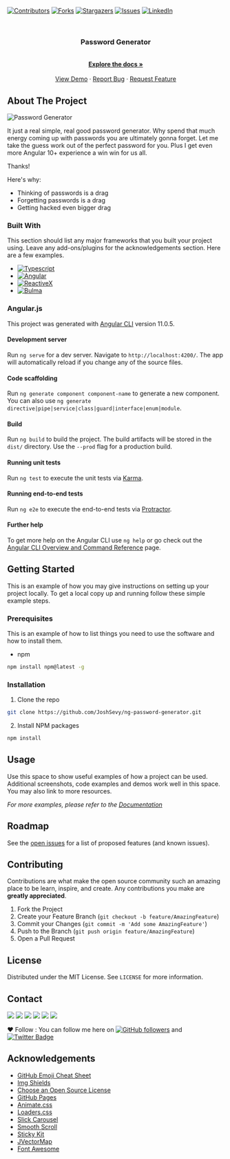 [![Contributors][contributors-shield]][contributors-url]
[![Forks][forks-shield]][forks-url]
[![Stargazers][stars-shield]][stars-url]
[![Issues][issues-shield]][issues-url]
[![LinkedIn][linkedin-shield]][linkedin]

<br />
<p align="center">
  <a href="https://github.com/JoshSevy/ng-password-generator">
    <!-- <img src="images/logo.png" alt="Logo" width="80" height="80"> -->
  </a>

  <h3 align="center">Password Generator</h3>

  <p align="center">
    <br />
    <a href="https://github.com/JoshSevy/ng-password-generator"><strong>Explore the docs »</strong></a>
    <br />
    <br />
    <a href="https://github.com/JoshSevy/ng-password-generator">View Demo</a>
    ·
    <a href="https://github.com/JoshSevy/ng-password-generator/issues">Report Bug</a>
    ·
    <a href="https://github.com/JoshSevy/ng-password-generator/issues">Request Feature</a>
  </p>
</p>

<!-- ABOUT THE PROJECT -->

## About The Project

![Password Generator](https://media.giphy.com/media/rtE5SAXZIEvefOJe7X/giphy.gif)

It just a real simple, real good password generator. Why spend that much energy coming up with passwords you are ultimately gonna forget. Let me take the guess work out of the perfect password for you. Plus I get even more Angular 10+ experience a win win for us all.

Thanks!

Here's why:

- Thinking of passwords is a drag
- Forgetting passwords is a drag
- Getting hacked even bigger drag


### Built With

This section should list any major frameworks that you built your project using. Leave any add-ons/plugins for the acknowledgements section. Here are a few examples.

- [![Typescript](https://img.shields.io/badge/-Typescript-black?style=flat-square&logo=typescript&logoColor=ffff3f)](https://www.typescriptlang.org)
- [![Angular](https://img.shields.io/badge/-Angular-black?style=flat-square&logo=Angular)](https://angular.io/docs)
- [![ReactiveX](https://img.shields.io/badge/-ReactiveX-black?style=flat-square&logo=reactivex)](http://reactivex.io/)
- [![Bulma](https://img.shields.io/badge/-Bulma-black?style=flat-square&logo=bulma)](https://bulma.io)


### Angular.js

This project was generated with [Angular CLI](https://github.com/angular/angular-cli) version 11.0.5.

#### Development server

Run `ng serve` for a dev server. Navigate to `http://localhost:4200/`. The app will automatically reload if you change any of the source files.

#### Code scaffolding

Run `ng generate component component-name` to generate a new component. You can also use `ng generate directive|pipe|service|class|guard|interface|enum|module`.

#### Build

Run `ng build` to build the project. The build artifacts will be stored in the `dist/` directory. Use the `--prod` flag for a production build.

#### Running unit tests

Run `ng test` to execute the unit tests via [Karma](https://karma-runner.github.io).

#### Running end-to-end tests

Run `ng e2e` to execute the end-to-end tests via [Protractor](http://www.protractortest.org/).

#### Further help

To get more help on the Angular CLI use `ng help` or go check out the [Angular CLI Overview and Command Reference](https://angular.io/cli) page.

<!-- GETTING STARTED -->

## Getting Started

This is an example of how you may give instructions on setting up your project locally.
To get a local copy up and running follow these simple example steps.

### Prerequisites

This is an example of how to list things you need to use the software and how to install them.

- npm

```sh
npm install npm@latest -g
```

### Installation

1. Clone the repo

```sh
git clone https://github.com/JoshSevy/ng-password-generator.git
```

2. Install NPM packages

```sh
npm install
```

<!-- USAGE EXAMPLES -->

## Usage

Use this space to show useful examples of how a project can be used. Additional screenshots, code examples and demos work well in this space. You may also link to more resources.

_For more examples, please refer to the [Documentation](https://example.com)_

<!-- ROADMAP -->

## Roadmap

See the [open issues](https://github.com/JoshSevy/ng-password-generator/issues) for a list of proposed features (and known issues).

<!-- CONTRIBUTING -->

## Contributing

Contributions are what make the open source community such an amazing place to be learn, inspire, and create. Any contributions you make are **greatly appreciated**.

1. Fork the Project
2. Create your Feature Branch (`git checkout -b feature/AmazingFeature`)
3. Commit your Changes (`git commit -m 'Add some AmazingFeature'`)
4. Push to the Branch (`git push origin feature/AmazingFeature`)
5. Open a Pull Request

<!-- LICENSE -->

## License

Distributed under the MIT License. See `LICENSE` for more information.

<!-- CONTACT -->

## Contact

[<img src="https://img.shields.io/badge/LinkedIn-joshua--sevy-informational?style=for-the-badge&labelColor=black&logo=linkedin&logoColor=0077b5&&color=0077b5"/>][linkedin]
[<img src="https://img.shields.io/badge/Outlook-joshuasevy@outlook.com-informational?style=for-the-badge&labelColor=black&logoColor=d14836&logo=microsoft&color=d14836"/>][outlook]
[<img src="https://img.shields.io/badge/Github-JoshSevy-informational?style=for-the-badge&labelColor=black&logo=github&color=7d88e6"/>][github]
[<img src="https://img.shields.io/badge/HackerRank-Joshua_Sevy-informational?style=for-the-badge&labelColor=black&logo=hackerrank&color=7d88e6"/>][hackerrank]
[<img src="https://img.shields.io/badge/Stackoverflow-joshua--sevy-informational?style=for-the-badge&labelColor=black&logo=stackoverflow&logoColor=fe7a16&color=fe7a16"/>][stackoverflow]
[<img src="https://img.shields.io/badge/Twitter-@joshsevy-informational?style=for-the-badge&labelColor=black&logo=twitter&logoColor=#1DA1F2&color=1da1f2"/>][twitter]

❤️ Follow : You can follow me here on [![GitHub followers](https://img.shields.io/github/followers/JoshSevy?label=Follow&style=social)](https://github.com/JoshSevy/?tab=follow) and [![Twitter Badge](https://img.shields.io/badge/-@joshsevy-1ca0f1?style=flat-square&labelColor=1ca0f1&logo=twitter&logoColor=white&link=https://twitter.com/JoshSevy)](https://twitter.com/JoshSevy)

<!-- ACKNOWLEDGEMENTS -->

## Acknowledgements

- [GitHub Emoji Cheat Sheet](https://www.webpagefx.com/tools/emoji-cheat-sheet)
- [Img Shields](https://shields.io)
- [Choose an Open Source License](https://choosealicense.com)
- [GitHub Pages](https://pages.github.com)
- [Animate.css](https://daneden.github.io/animate.css)
- [Loaders.css](https://connoratherton.com/loaders)
- [Slick Carousel](https://kenwheeler.github.io/slick)
- [Smooth Scroll](https://github.com/cferdinandi/smooth-scroll)
- [Sticky Kit](http://leafo.net/sticky-kit)
- [JVectorMap](http://jvectormap.com)
- [Font Awesome](https://fontawesome.com)

<!-- MARKDOWN LINKS & IMAGES -->
<!-- https://www.markdownguide.org/basic-syntax/#reference-style-links -->

[contributors-shield]: https://img.shields.io/github/contributors/JoshSevy/ng-password-generator.svg?style=flat-square
[contributors-url]: https://github.com/JoshSevy/ng-password-generator/graphs/contributors
[forks-shield]: https://img.shields.io/github/forks/JoshSevy/ng-password-generator.svg?style=flat-square
[forks-url]: https://github.com/JoshSevy/ng-password-generator/network/members
[stars-shield]: https://img.shields.io/github/stars/JoshSevy/ng-password-generator.svg?style=flat-square
[stars-url]: https://github.com/JoshSevy/ng-password-generator/stargazers
[issues-shield]: https://img.shields.io/github/issues/JoshSevy/ng-password-generator.svg?style=flat-square
[issues-url]: https://github.com/JoshSevy/ng-password-generator/issues
[license-shield]: https://img.shields.io/github/license/JoshSevy/ng-password-generator.svg?style=flat-square
[license-url]: https://github.com/JoshSevy/ng-password-generator/blob/master/LICENSE.txt
[linkedin-shield]: https://img.shields.io/badge/-LinkedIn-black.svg?style=flat-square&logo=linkedin&colorB=555

<!-- Personal Definitions  -->

[linkedin]: https://www.linkedin.com/in/joshua-sevy
[outlook]: mailto:joshuasevy@outlook.com
[stackoverflow]: https://stackoverflow.com/users/12935748/joshuasevy
[github]: https://github.com/JoshSevy
[twitter]: https://twitter.com/joshsevy
[hackerrank]: https://www.hackerrank.com/joshuasevy

<!-- Tech Tags

![Typescript](https://img.shields.io/badge/-Typescript-black?style=flat-square&logo=typescript&logoColor=ffff3f)
![Angular](https://img.shields.io/badge/-Angular-black?style=flat-square&logo=Angular)
![ReactiveX](https://img.shields.io/badge/-ReactiveX-black?style=flat-square&logo=reactivex)
![Bulma](https://img.shields.io/badge/-Bulma-black?style=flat-square&logo=bulma)

-->

